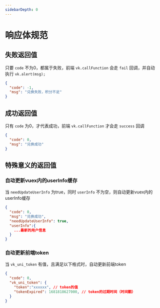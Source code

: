 ```yaml
---
sidebarDepth: 0
---
```


# 响应体规范

## 失败返回值

只要 `code` 不为0，都属于失败，前端 `vk.callFunction` 会走 `fail` 回调，并自动执行 `vk.alert(msg);`

```json
{
  "code": -1,
  "msg": "兑换失败，积分不足"
}
```

## 成功返回值

只有 `code` 为0，才代表成功，前端 `vk.callFunction` 才会走 `success` 回调
 
```json
{
  "code": 0,
  "msg": "兑换成功"
}
```

## 特殊意义的返回值

### 自动更新vuex内的userInfo缓存

当 `needUpdateUserInfo` 为true，同时 `userInfo` 不为空，则自动更新vuex内的userInfo缓存
 
```json
{
  "code": 0,
  "msg": "兑换成功",
  "needUpdateUserInfo": true,
  "userInfo":{
    ...最新的用户信息
  }
}
```

### 自动更新前端token

当 `vk_uni_token` 有值，且满足以下格式时，自动更新前端token
 
```json
{
  "code": 0,
  "vk_uni_token": {
    "token":"xxxxxx", // token的值
    "tokenExpired": 1681818627000, // token的过期时间（时间戳）
  }
}
```